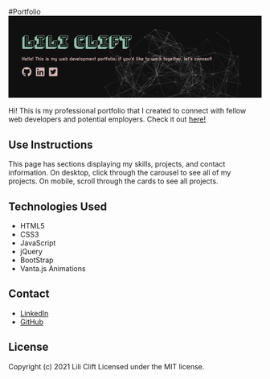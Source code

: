 #Portfolio
<img src="./Assets/Images/Brand.png" alt="Lili Clift portfolio landing page">

Hi! This is my professional portfolio that I created to connect with fellow web developers and potential employers. Check it out [here!]("https://lilicecilia23.github.io/portfolio/")

## Use Instructions
This page has sections displaying my skills, projects, and contact information. On desktop, click through the carousel to see all of my projects. On mobile, scroll through the cards to see all projects.

## Technologies Used
* HTML5
* CSS3
* JavaScript
* jQuery
* BootStrap
* Vanta.js Animations

## Contact
* [LinkedIn]("linkedin.com/in/lili-clift/")
* [GitHub]("github.com/LiliCecilia23")

## License 
Copyright (c) 2021 Lili Clift Licensed under the MIT license.